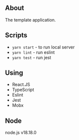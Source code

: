 ## About

The template application.

## Scripts

* `yarn start` - to run local server
* `yarn lint` - run eslint
* `yarn test` - run jest

## Using
- React.JS
- TypeScript
- Eslint
- Jest
- Mobx

## Node
node.js v18.18.0
